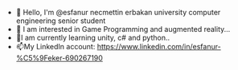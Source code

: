 
- 👋 Hello, I'm @esfanur necmettin erbakan university computer engineering senior student
- 👀 I am interested in Game Programming and augmented reality...
- 🌱I am currently learning unity, c# and python..
- 📫My LinkedIn account: https://www.linkedin.com/in/esfanur-%C5%9Feker-690267190

<!---
esfanur/esfanur ✨ is a private ✨ repository because `README.md` (this file) appears on your GitHub profile.
You can click the Preview link to review your changes.
--->
